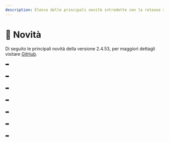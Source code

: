 ```yaml
---
description: Elenco delle principali novità introdotte con la release 2.4.53.
---
```


# 📣 Novità

Di seguito le principali novità della versione 2.4.53, per maggiori dettagli visitare [GitHub](https://github.com/devcode-it/openstamanager).

➡️&#x20;

➡️&#x20;

➡️&#x20;

➡️&#x20;

➡️&#x20;

➡️&#x20;

➡️ &#x20;
